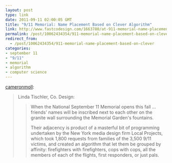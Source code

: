 ```yaml
---
layout: post
type: link
date: 2011-09-11 02:00:05 GMT
title: "9/11 Memorial: Name Placement Based on Clever Algorithm"
link: http://www.fastcodesign.com/1663780/at-911-memorial-name-placements-reflect-bonds-between-victims-thanks-to-algorithm
permalink: /post/10062434354/911-memorial-name-placement-based-on-clever
redirect_from: 
  - /post/10062434354/911-memorial-name-placement-based-on-clever
categories:
- september 11
- "9/11"
- memorial
- algorithm
- computer science
---
```

<p><a href="http://cameronmoll.tumblr.com/post/9955821790" class="tumblr_blog">cameronmoll</a>:</p>

<blockquote><p>Linda Tischler, Co. Design:</p>

<blockquote>
  <p>When the National September 11 Memorial opens this fall &#8230; friends' names will be inscribed next to each other on the granite wall surrounding the Memorial Garden's fountains.</p>
  
  <p>Their adjacency is product of a masterful bit of programming undertaken by the New York media design firm Local Projects, which took 1,800 requests from families of the 3,500&#160;9/11 victims, and created an algorithm that let them be grouped by affinity: firefighters with firefighters, cops with cops, all the members of each of the flights, first responders, or just pals.</p>
</blockquote>